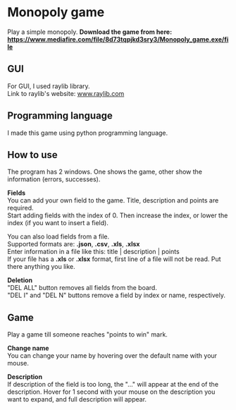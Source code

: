 # Monopoly game
Play a simple monopoly. **Download the game from here: https://www.mediafire.com/file/8d73tqpjkd3sry3/Monopoly_game.exe/file**

## GUI
For GUI, I used raylib library.  
Link to raylib's website: www.raylib.com

## Programming language
I made this game using python programming language.

## How to use
The program has 2 windows. One shows the game, other show the information (errors, successes).  

**Fields**  
You can add your own field to the game. Title, description and points are required.  
Start adding fields with the index of 0. Then increase the index, or lower the index (if you want to insert a field).  

You can also load fields from a file.  
Supported formats are: **.json**, **.csv**, **.xls**, **.xlsx**  
Enter information in a file like this: title | description | points  
If your file has a **.xls** or **.xlsx** format, first line of a file will not be read. Put there anything you like.

**Deletion**  
"DEL ALL" button removes all fields from the board.  
"DEL I" and "DEL N" buttons remove a field by index or name, respectively.

## Game
Play a game till someone reaches "points to win" mark.  

**Change name**  
You can change your name by hovering over the default name with your mouse.

**Description**  
If description of the field is too long, the "..." will appear at the end of the description. Hover for 1 second with your mouse on the description you want to expand, and full description will appear.
